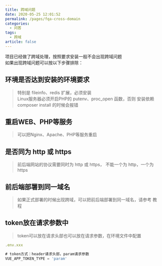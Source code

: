 ```yaml
---
title: 跨域问题
date: 2020-05-25 12:01:52
permalink: /pages/fqa-cross-domain
categories: 
  - 问答
tags: 
  - 跨域
article: false
---
```


项目已经做了跨域处理，按照要求安装一般不会出现跨域问题  
如果出现跨域问题可以按以下步骤排除：

## 环境是否达到安装的环境要求
> 特别是 fileinfo、redis 扩展，必须安装  
> Linux服务器必须开启PHP的 putenv、proc_open 函数，否则 安装依赖 composer install 的时候会报错

## 重启WEB、PHP等服务
> 可以把Nginx、Apache、PHP等服务重启

## 是否同为 http 或 https
> 前后端网站的协议需要同时为 http 或 https， 不能一个为 http，一个为 https

## 前后端部署到同一域名
> 如果正式部署的时候出现跨域，可以把前后端部署到同一域名，请参考 教程

## token放在请求参数中
> token可以放在请求头部也可以放在请求参数，在环境文件中配置
```js
.env.xxx

# token方式：header请求头部，param请求参数
VUE_APP_TOKEN_TYPE = 'param'

```
